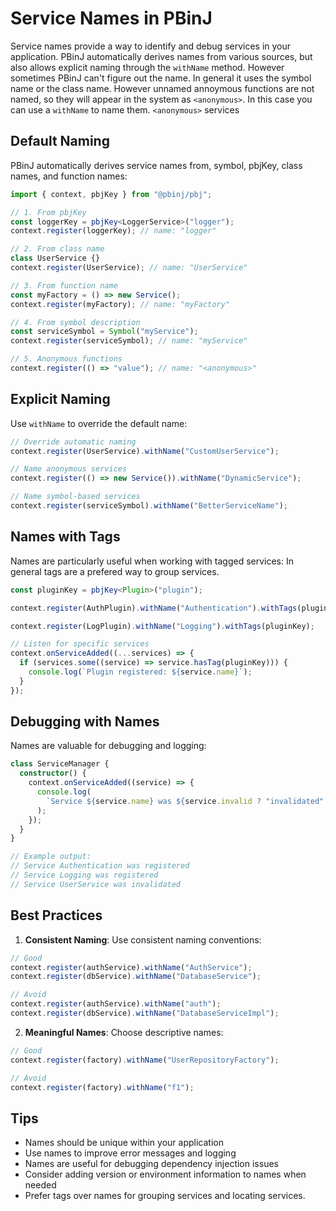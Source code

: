 # Service Names in PBinJ

Service names provide a way to identify and debug services in your application. PBinJ automatically derives names from various sources, but also allows explicit naming through the `withName` method. However sometimes PBinJ can't figure out the name. In general it uses the symbol name or the class name. However unnamed annoymous functions are not named, so they will appear in the system as `<anonymous>`. In this case you can use a `withName` to name them. `<anonymous>` services

## Default Naming

PBinJ automatically derives service names from, symbol, pbjKey, class names, and function names:

```typescript
import { context, pbjKey } from "@pbinj/pbj";

// 1. From pbjKey
const loggerKey = pbjKey<LoggerService>("logger");
context.register(loggerKey); // name: "logger"

// 2. From class name
class UserService {}
context.register(UserService); // name: "UserService"

// 3. From function name
const myFactory = () => new Service();
context.register(myFactory); // name: "myFactory"

// 4. From symbol description
const serviceSymbol = Symbol("myService");
context.register(serviceSymbol); // name: "myService"

// 5. Anonymous functions
context.register(() => "value"); // name: "<anonymous>"
```

## Explicit Naming

Use `withName` to override the default name:

```typescript
// Override automatic naming
context.register(UserService).withName("CustomUserService");

// Name anonymous services
context.register(() => new Service()).withName("DynamicService");

// Name symbol-based services
context.register(serviceSymbol).withName("BetterServiceName");
```

## Names with Tags

Names are particularly useful when working with tagged services:
In general tags are a prefered way to group services.

```typescript
const pluginKey = pbjKey<Plugin>("plugin");

context.register(AuthPlugin).withName("Authentication").withTags(pluginKey);

context.register(LogPlugin).withName("Logging").withTags(pluginKey);

// Listen for specific services
context.onServiceAdded((...services) => {
  if (services.some((service) => service.hasTag(pluginKey))) {
    console.log(`Plugin registered: ${service.name}`);
  }
});
```

## Debugging with Names

Names are valuable for debugging and logging:

```typescript
class ServiceManager {
  constructor() {
    context.onServiceAdded((service) => {
      console.log(
        `Service ${service.name} was ${service.invalid ? "invalidated" : "registered"}`
      );
    });
  }
}

// Example output:
// Service Authentication was registered
// Service Logging was registered
// Service UserService was invalidated
```

## Best Practices

1. **Consistent Naming**: Use consistent naming conventions:

```typescript
// Good
context.register(authService).withName("AuthService");
context.register(dbService).withName("DatabaseService");

// Avoid
context.register(authService).withName("auth");
context.register(dbService).withName("DatabaseServiceImpl");
```

2. **Meaningful Names**: Choose descriptive names:

```typescript
// Good
context.register(factory).withName("UserRepositoryFactory");

// Avoid
context.register(factory).withName("f1");
```

## Tips

- Names should be unique within your application
- Use names to improve error messages and logging
- Names are useful for debugging dependency injection issues
- Consider adding version or environment information to names when needed
- Prefer tags over names for grouping services and locating services.
